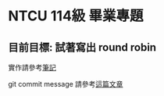 # NTCU 114級 畢業專題

## 目前目標: 試著寫出 round robin

實作請參考[筆記](https://hackmd.io/@ntcu-k8s/S1tny9dG0)

git commit message 請參考[這篇文章](https://wadehuanglearning.blogspot.com/2019/05/commit-commit-commit-why-what-commit.html)